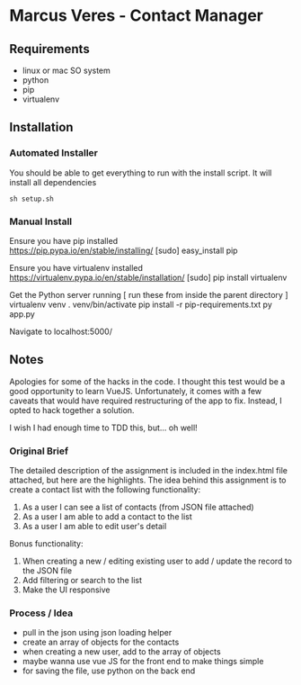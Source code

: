 # Marcus Veres - Contact Manager

## Requirements

- linux or mac SO system
- python 
- pip
- virtualenv 

## Installation

### Automated Installer 

You should be able to get everything to run with the install script.
It will install all dependencies 

    sh setup.sh


### Manual Install

Ensure you have pip installed  
https://pip.pypa.io/en/stable/installing/
    [sudo] easy_install pip

Ensure you have virtualenv installed  
https://virtualenv.pypa.io/en/stable/installation/
    [sudo] pip install virtualenv

Get the Python server running 
    [ run these from inside the parent directory ]
    virtualenv venv
    . venv/bin/activate
    pip install -r pip-requirements.txt
    py app.py
 
Navigate to localhost:5000/


## Notes

Apologies for some of the hacks in the code. I thought this test would be a good opportunity to learn VueJS. 
Unfortunately, it comes with a few caveats that would have required restructuring of the app to fix. Instead, I opted to hack together a solution.

I wish I had enough time to TDD this, but... oh well! 

### Original Brief

The detailed description of the assignment is included in the index.html file attached, but here are the highlights. 
The idea behind this assignment is to create a contact list with the following functionality:
1) As a user I can see a list of contacts (from JSON file attached)
2) As a user I am able to add a contact to the list
3) As a user I am able to edit user's detail

Bonus functionality:
1) When creating a new / editing existing user to add / update the record to the JSON file 
2) Add filtering or search to the list
3) Make the UI responsive 

### Process / Idea 

- pull in the json using json loading helper 
- create an array of objects for the contacts
- when creating a new user, add to the array of objects 
- maybe wanna use vue JS for the front end to make things simple
- for saving the file, use python on the back end 

